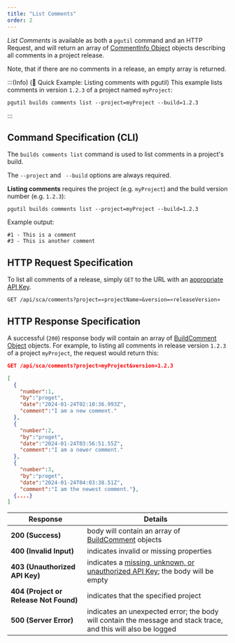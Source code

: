 ```yaml
---
title: "List Comments"
order: 2
---
```


*List Comments* is available as both a `pgutil` command and an HTTP Request, and will return an array of [CommentInfo Object](/docs/proget/reference-api/proget-api-sca#commentinfo-object) objects describing all comments in a project release.

Note, that if there are no comments in a release, an empty array is returned.

:::(Info) (🚀 Quick Example: Listing comments with pgutil)
This example lists comments in version `1.2.3` of a project named `myProject`:

````
pgutil builds comments list --project=myProject --build=1.2.3
````
:::

## Command Specification (CLI)
The `builds comments list` command is used to list comments in a project's build.

The `--project` and ` --build` options are always required.

**Listing comments** requires the project (e.g. `myProject`) and the build version number (e.g. `1.2.3`):

```
pgutil builds comments list --project=myProject --build=1.2.3
```
Example output:
```
#1 - This is a comment
#3 - This is another comment
```

## HTTP Request Specification
To list all comments of a release, simply `GET` to the URL with an [appropriate API Key](/docs/proget/reference-api/proget-api-sca#authentication).

```
GET /api/sca/comments?project=«projectName»&version=«releaseVersion»
```

## HTTP Response Specification

A successful (`200`) response body will contain an array of [BuildComment Object](/docs/proget/reference-api/proget-api-sca#commentinfo-object) objects. For example, to listing all comments in release version `1.2.3` of a project `myProject`, the request would return this:

```json
GET /api/sca/comments?project=myProject&version=1.2.3

[
  {
    "number":1,
    "by":"proget",
    "date":"2024-01-24T02:10:36.993Z",
    "comment":"I am a new comment."
  },
  {
    "number":2,
    "by":"proget",
    "date":"2024-01-24T03:56:51.55Z",
    "comment":"I am a newer comment."
  },
  {
    "number":3,
    "by":"proget",
    "date":"2024-01-24T04:03:38.51Z",
    "comment":"I am the newest comment."},
  {....}
]
```

| Response | Details |
| --- | --- |
| **200 (Success)** | body will contain an array of [BuildComment](/docs/proget/reference-api/proget-api-sca#commentinfo-object) objects |
| **400 (Invalid Input)** | indicates invalid or missing properties |
|  **403 (Unauthorized API Key)** | indicates a [missing, unknown, or unauthorized API Key](/docs/proget/reference-api/proget-api-sca#authentication); the body will be empty |
|  **404 (Project or Release Not Found)** | indicates that the specified project |
| **500 (Server Error)** | indicates an unexpected error; the body will contain the message and stack trace, and this will also be logged |
